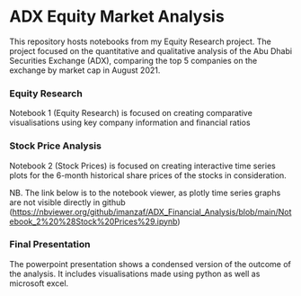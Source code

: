 # ADX Equity Market Analysis

This repository hosts notebooks from my Equity Research project. The project focused on the quantitative and qualitative analysis of the Abu Dhabi Securities Exchange (ADX), comparing the top 5 companies on the exchange by market cap in August 2021.

### Equity Research
Notebook 1 (Equity Research) is focused on creating comparative visualisations using key company information and financial ratios

### Stock Price Analysis
Notebook 2 (Stock Prices) is focused on creating interactive time series plots for the 6-month historical share prices of the stocks in consideration.

NB. The link below is to the notebook viewer, as plotly time series graphs are not visible directly in github
(https://nbviewer.org/github/imanzaf/ADX_Financial_Analysis/blob/main/Notebook_2%20%28Stock%20Prices%29.ipynb)


### Final Presentation
The powerpoint presentation shows a condensed version of the outcome of the analysis. It includes visualisations made using python as well as microsoft excel.
